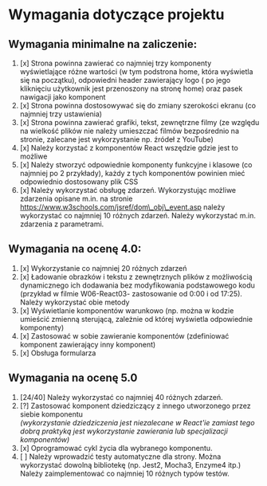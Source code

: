 # Wymagania dotyczące projektu

## Wymagania minimalne na zaliczenie:
1. [x] Strona powinna zawierać co najmniej trzy komponenty wyświetlające różne wartości (w tym
podstrona home, która wyświetla się na początku), odpowiedni header zawierający logo ( po
jego kliknięciu użytkownik jest przenoszony na stronę home) oraz pasek nawigacji jako
komponent
2. [x] Strona powinna dostosowywać się do zmiany szerokości ekranu (co najmniej trzy ustawienia)
3. [x] Strona powinna zawierać grafiki, tekst, zewnętrzne filmy (ze względu na wielkość plików nie
należy umieszczać filmów bezpośrednio na stronie, zalecane jest wykorzystanie np. źródeł z
YouTube)
4. [x] Należy korzystać z komponentów React wszędzie gdzie jest to możliwe
5. [x] Należy stworzyć odpowiednie komponenty funkcyjne i klasowe (co najmniej po 2 przykłady),
każdy z tych komponentów powinien mieć odpowiednio dostosowany plik CSS
6. [x] Należy wykorzystać obsługę zdarzeń. Wykorzystując możliwe zdarzenia opisane m.in. na
stronie https://www.w3schools.com/jsref/dom\_obj\_event.asp należy wykorzystać co najmniej
10 różnych zdarzeń. Należy wykorzystać m.in. zdarzenia z parametrami.
## Wymagania na ocenę 4.0:
1. [x] Wykorzystanie co najmniej 20 różnych zdarzeń
2. [x] Ładowanie obrazków i tekstu z zewnętrznych plików z możliwością dynamicznego ich
dodawania bez modyfikowania podstawowego kodu (przykład w filmie W06-React03-
zastosowanie od 0:00 i od 17:25). Należy wykorzystać obie metody
3. [x] Wyświetlanie komponentów warunkowo (np. można w kodzie umieścić zmienną sterującą,
zależnie od której wyświetla odpowiednie komponenty)
4. [x] Zastosować w sobie zawieranie komponentów (zdefiniować komponent zawierający inny
komponent)
5. [x] Obsługa formularza
## Wymagania na ocenę 5.0
1. [24/40] Należy wykorzystać co najmniej 40 różnych zdarzeń.
2. [?] Zastosować komponent dziedziczący z innego utworzonego przez siebie komponentu  
*(wykorzystanie dziedziczenia jest niezalecane w React'ie zamiast tego dobrą praktyką jest wykorzystanie zawierania lub specjalizacji komponentów)*
3. [x] Oprogramować cykl życia dla wybranego komponentu.
4. [ ] Należy wprowadzić testy automatyczne dla strony. Można wykorzystać dowolną bibliotekę
(np. Jest2, Mocha3, Enzyme4 itp.) Należy zaimplementować co najmniej 10 różnych typów
testów.
